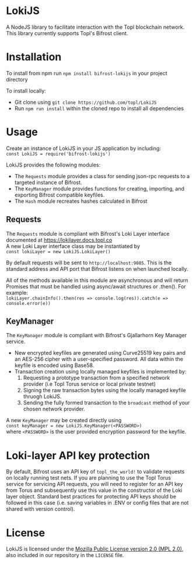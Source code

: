 # LokiJS

A NodeJS library to facilitate interaction with the Topl blockchain network. This library currently supports Topl's Bifrost client.

# Installation

To install from npm run ``npm install bifrost-lokijs`` in your project directory<br/>

To install locally:
- Git clone using ``git clone https://github.com/topl/LokiJS``
- Run `npm run install` within the cloned repo to install all dependencies

# Usage

Create an instance of LokiJS in your JS application by including:<br/>
`const LokiJS = require('bifrost-lokijs')`

LokiJS provides the following modules:
* The `Requests` module provides a class for sending json-rpc requests to a targeted instance of Bifrost. 
* The `KeyManager` module provides functions for creating, importing, and exporting Bifrost compatible keyfiles. 
* The `Hash` module recreates hashes calculated in Bifrost

## Requests
The `Requests` module is compliant with Bifrost's Loki Layer interface documented at https://lokilayer.docs.topl.co <br/>
A new Loki Layer interface class may be instantiated by <br/>
``const lokiLayer = new LokiJS.LokiLayer()``

By default requests will be sent to ``http://localhost:9085``. This is the standard address and API port that Bifrost listens on when launched locally.

All of the methods available in this module are asynchronous and will return Promises that must be handled using async/await structures or .then(). For example: <br/>
``lokiLayer.chainInfo().then(res => console.log(res)).catch(e => console.error(e))``

## KeyManager
The `KeyManager` module is compliant with Bifrost's Gjallarhorn Key Manager service. 
* New encrypted keyfiles are generated using Curve25519 key pairs and an AES-256 cipher with a user-specified password. All data within the keyfile is encoded using Base58.
* Transaction creation using locally managed keyfiles is implemented by:
  1. Requesting a prototype transaction from a specified network provider (i.e Topl Torus service or local private testnet)
  2. Signing the raw transaction bytes using the locally managed keyfile thruogh LokiJS.
  3. Sending the fully formed transaction to the ``broadcast`` method of your chosen network provider.

A new  ``KeyManager`` may be created directly using<br/>
``const keyManager = new LokiJS.KeyManager(<PASSWORD>)``<br/>
where `<PASSWORD>` is the user provided encryption password for the keyfile.


# Loki-layer API key protection
By default, Bifrost uses an API key of ``topl_the_world!`` to validate requests on locally running test nets. If you are planning to use the Topl Torus service for servicing API requests, you will need to register for an API key from Torus and subsequently use this value in the constructor of the Loki layer object. Standard best practices for protecting API keys should be followed in this case (i.e. saving variables in .ENV or config files that are not shared with version control).

# License

LokiJS is licensed under the
[Mozilla Public License version 2.0 (MPL 2.0)](https://www.mozilla.org/en-US/MPL/2.0), also included
in our repository in the `LICENSE` file.
